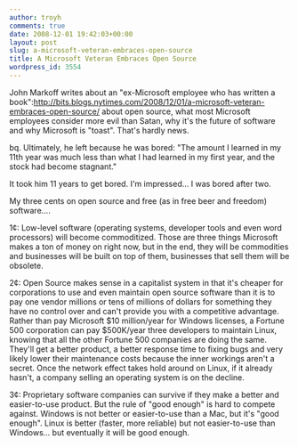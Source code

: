 ```yaml
---
author: troyh
comments: true
date: 2008-12-01 19:42:03+00:00
layout: post
slug: a-microsoft-veteran-embraces-open-source
title: A Microsoft Veteran Embraces Open Source
wordpress_id: 3554
---
```


John Markoff writes about an "ex-Microsoft employee who has written a book":http://bits.blogs.nytimes.com/2008/12/01/a-microsoft-veteran-embraces-open-source/ about open source, what most Microsoft employees consider more evil than Satan, why it's the future of software and why Microsoft is "toast".  That's hardly news.

bq. Ultimately, he left because he was bored: "The amount I learned in my 11th year was much less than what I had learned in my first year, and the stock had become stagnant."

It took him 11 years to get bored. I'm impressed... I was bored after two.

My three cents on open source and free (as in free beer and freedom) software....

1¢: Low-level software (operating systems, developer tools and even word processors) will become commoditized. Those are three things Microsoft makes a ton of money on right now, but in the end, they will be commodities and businesses will be built on top of them, businesses that sell them will be obsolete.

2¢: Open Source makes sense in a capitalist system in that it's cheaper for corporations to use and even maintain open source software than it is to pay one vendor millions or tens of millions of dollars for something they have no control over and can't provide you with a competitive advantage. Rather than pay Microsoft $10 million/year for Windows licenses, a Fortune 500 corporation can pay $500K/year three developers to maintain Linux, knowing that all the other Fortune 500 companies are doing the same. They'll get a better product, a better response time to fixing bugs and very likely lower their maintenance costs because the inner workings aren't a secret. Once the network effect takes hold around on Linux, if it already hasn't, a company selling an operating system is on the decline.

3¢: Proprietary software companies can survive if they make a better and easier-to-use product. But the rule of "good enough" is hard to compete against. Windows is not better or easier-to-use than a Mac, but it's "good enough". Linux is better (faster, more reliable) but not easier-to-use than Windows... but eventually it will be good enough.
